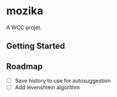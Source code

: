 # mozika

A WCC projet.

## Getting Started

## Roadmap
- [ ] Save history to use for autosuggestion
- [ ] Add levenshtein algorithm